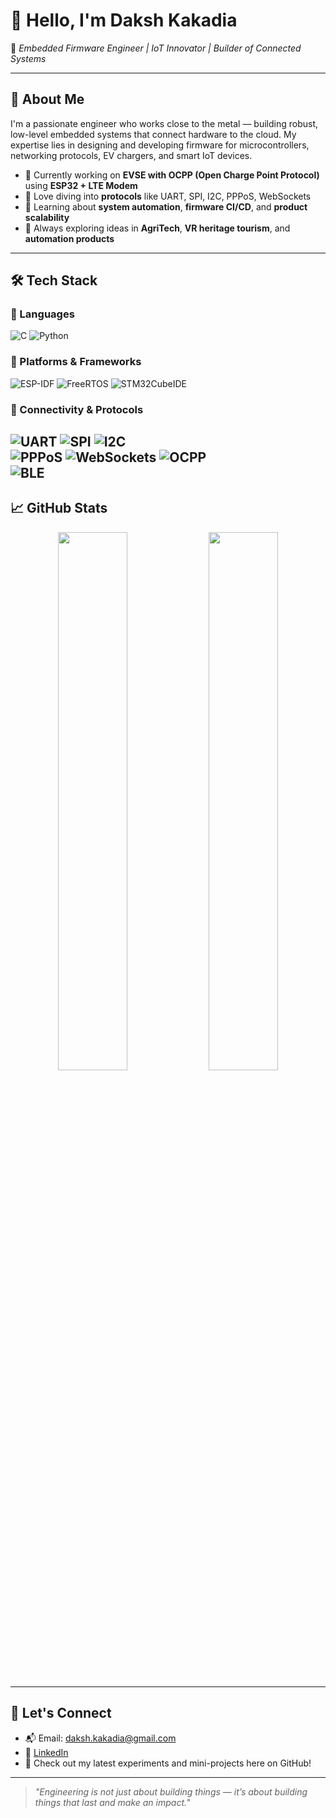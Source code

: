 # 👋 Hello, I'm Daksh Kakadia

🎯 *Embedded Firmware Engineer | IoT Innovator | Builder of Connected Systems*

---

## 🔧 About Me

I'm a passionate engineer who works close to the metal — building robust, low-level embedded systems that connect hardware to the cloud. My expertise lies in designing and developing firmware for microcontrollers, networking protocols, EV chargers, and smart IoT devices.

- 🔌 Currently working on **EVSE with OCPP (Open Charge Point Protocol)** using **ESP32 + LTE Modem**
- 📡 Love diving into **protocols** like UART, SPI, I2C, PPPoS, WebSockets
- 🌱 Learning about **system automation**, **firmware CI/CD**, and **product scalability**
- 🚀 Always exploring ideas in **AgriTech**, **VR heritage tourism**, and **automation products**

---

## 🛠️ Tech Stack

### 🔹 Languages  
![C](https://img.shields.io/badge/C-00599C?style=for-the-badge&logo=c&logoColor=white)
![Python](https://img.shields.io/badge/Python-3776AB?style=for-the-badge&logo=python&logoColor=white)  

### 🔹 Platforms & Frameworks  
![ESP-IDF](https://img.shields.io/badge/ESP--IDF-E7352C?style=for-the-badge&logo=espressif&logoColor=white)
![FreeRTOS](https://img.shields.io/badge/FreeRTOS-27AE60?style=for-the-badge&logo=freertos&logoColor=white)
![STM32CubeIDE](https://img.shields.io/badge/STM32CubeIDE-03234B?style=for-the-badge&logo=stmicroelectronics&logoColor=white)

### 🔹 Connectivity & Protocols  
![UART](https://img.shields.io/badge/UART-000000?style=for-the-badge)
![SPI](https://img.shields.io/badge/SPI-000000?style=for-the-badge)
![I2C](https://img.shields.io/badge/I2C-000000?style=for-the-badge)  
![PPPoS](https://img.shields.io/badge/PPP_over_Serial-007396?style=for-the-badge)
![WebSockets](https://img.shields.io/badge/WebSockets-2C5282?style=for-the-badge&logo=websockets&logoColor=white)
![OCPP](https://img.shields.io/badge/OCPP_1.6J-00A8E8?style=for-the-badge)  
![BLE](https://img.shields.io/badge/BLE-0082FC?style=for-the-badge&logo=bluetooth&logoColor=white)  
---

## 📈 GitHub Stats

<p align="center">
  <img src="https://github-readme-stats.vercel.app/api?username=dakshkakadia&show_icons=true&theme=radical" width="47%" />
  <img src="https://github-readme-stats.vercel.app/api/top-langs/?username=dakshkakadia&layout=compact&theme=radical" width="47%" />
</p>

---

## 🤝 Let's Connect

- 📬 Email: daksh.kakadia@gmail.com  
- 💼 [LinkedIn](https://linkedin.com/in/dakshkakadia)  
- 🧪 Check out my latest experiments and mini-projects here on GitHub!

---

> *"Engineering is not just about building things — it’s about building things that last and make an impact."*

